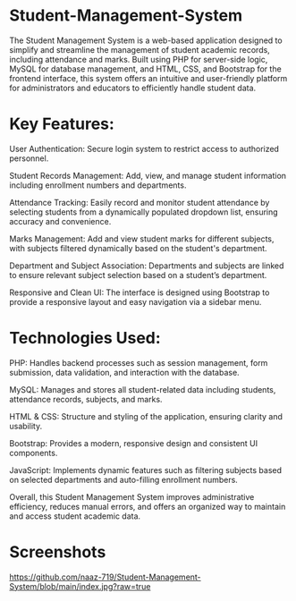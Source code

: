 # Student-Management-System

The Student Management System is a web-based application designed to simplify and streamline the management of student academic records, including attendance and marks. Built using PHP for server-side logic, MySQL for database management, and HTML, CSS, and Bootstrap for the frontend interface, this system offers an intuitive and user-friendly platform for administrators and educators to efficiently handle student data.

# Key Features:

User Authentication: Secure login system to restrict access to authorized personnel.

Student Records Management: Add, view, and manage student information including enrollment numbers and departments.

Attendance Tracking: Easily record and monitor student attendance by selecting students from a dynamically populated dropdown list, ensuring accuracy and convenience.

Marks Management: Add and view student marks for different subjects, with subjects filtered dynamically based on the student's department.

Department and Subject Association: Departments and subjects are linked to ensure relevant subject selection based on a student’s department.

Responsive and Clean UI: The interface is designed using Bootstrap to provide a responsive layout and easy navigation via a sidebar menu.

# Technologies Used:

PHP: Handles backend processes such as session management, form submission, data validation, and interaction with the database.

MySQL: Manages and stores all student-related data including students, attendance records, subjects, and marks.

HTML & CSS: Structure and styling of the application, ensuring clarity and usability.

Bootstrap: Provides a modern, responsive design and consistent UI components.

JavaScript: Implements dynamic features such as filtering subjects based on selected departments and auto-filling enrollment numbers.

Overall, this Student Management System improves administrative efficiency, reduces manual errors, and offers an organized way to maintain and access student academic data.


# Screenshots

https://github.com/naaz-719/Student-Management-System/blob/main/index.jpg?raw=true
